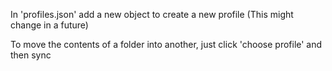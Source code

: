 In 'profiles.json' add a new object to create a new profile
(This might change in a future)

To move the contents of a folder into another, just click 'choose profile' and then sync
